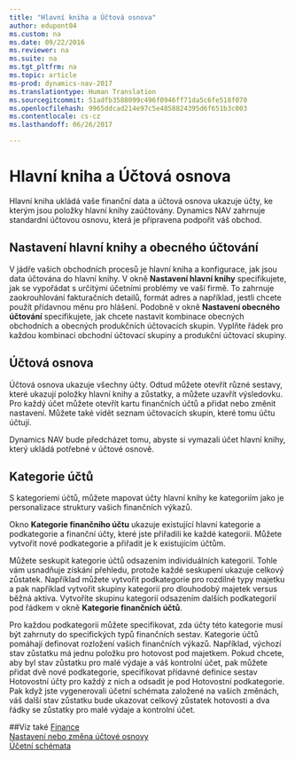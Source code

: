 ```yaml
---
title: "Hlavní kniha a Účtová osnova"
author: edupont04
ms.custom: na
ms.date: 09/22/2016
ms.reviewer: na
ms.suite: na
ms.tgt_pltfrm: na
ms.topic: article
ms-prod: dynamics-nav-2017
ms.translationtype: Human Translation
ms.sourcegitcommit: 51adfb3588099c496f0946ff71da5c6fe518f070
ms.openlocfilehash: 9965ddcad214e97c5e4858824395d6f651b3c003
ms.contentlocale: cs-cz
ms.lasthandoff: 06/26/2017

---
```


# <a name="the-general-ledger-and-the-chart-of-accounts"></a>Hlavní kniha a Účtová osnova
Hlavní kniha ukládá vaše finanční data a účtová osnova ukazuje účty, ke kterým jsou položky hlavní knihy zaúčtovány. Dynamics NAV zahrnuje standardní účtovou osnovu, která je připravena podpořit váš obchod.

## <a name="general-ledger-setup-and-general-posting-setup"></a>Nastavení hlavní knihy a obecného účtování
V jádře vašich obchodních procesů je hlavní kniha a konfigurace, jak jsou data účtována do hlavní knihy.
V okně **Nastavení hlavní knihy** specifikujete, jak se vypořádat s určitými účetními problémy ve vaší firmě. To zahrnuje zaokrouhlování fakturačních detailů, formát adres a například, jestli chcete použít přídavnou měnu pro hlášení.
Podobně v okně **Nastavení obecného účtování** specifikujete, jak chcete nastavit kombinace obecných obchodních a obecných produkčních účtovacích skupin. Vyplňte řádek pro každou kombinaci obchodní účtovací skupiny a produkční účtovací skupiny.  

## <a name="the-chart-of-accounts"></a>Účtová osnova
Účtová osnova ukazuje všechny účty. Odtud můžete otevřít různé sestavy, které ukazují položky hlavní knihy a zůstatky, a můžete uzavřít výsledovku. Pro každý účet můžete otevřít kartu finančních účtů a přidat nebo změnit nastavení. Můžete také vidět seznam účtovacích skupin, které tomu účtu účtují.  

Dynamics NAV bude předcházet tomu, abyste si vymazali účet hlavní knihy, který ukládá potřebné v účtové osnově.  

## <a name="account-categories"></a>Kategorie účtů
S kategoriemi účtů, můžete mapovat účty hlavní knihy ke kategoriím jako je personalizace struktury vašich finančních výkazů.  

Okno **Kategorie finančního účtu** ukazuje existující hlavní kategorie a podkategorie a finanční účty, které jste přiřadili ke každé kategorii. Můžete vytvořit nové podkategorie a přiřadit je k existujícím účtům.  

Můžete seskupit kategorie účtů odsazením individuálních kategorií. Tohle vám usnadňuje získání přehledu, protože každé seskupení ukazuje celkový zůstatek. Například můžete vytvořit podkategorie pro rozdílné typy majetku a pak například vytvořit skupiny kategorií pro dlouhodobý majetek versus běžná aktiva. Vytvoříte skupinu kategorií odsazením dalších podkategorií pod řádkem v okně **Kategorie finančních účtů**.  

Pro každou podkategorii můžete specifikovat, zda účty této kategorie musí být zahrnuty do specifických typů finančních sestav. Kategorie účtů pomáhají definovat rozložení vašich finančních výkazů. Například, výchozí stav zůstatku má jednu položku pro hotovost pod majetkem. Pokud chcete, aby byl stav zůstatku pro malé výdaje a váš kontrolní účet, pak můžete přidat dvě nové podkategorie, specifikovat přídavné definice sestav Hotovostní účty pro každý z nich a odsadit je pod Hotovostní podkategorie. Pak když jste vygenerovali účetní schémata založené na vašich změnách, váš další stav zůstatku bude ukazovat celkový zůstatek hotovosti a dva řádky se zůstatky pro malé výdaje a kontrolní účet.     

##<a name="see-also"></a>Viz také
[Finance](finance-setup.md)  
[Nastavení nebo změna účtové osnovy](finance-setup-setup-chart-accounts.md)  
[Účetní schémata](finance-setup-account-schedule.md)  

